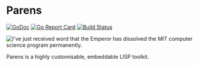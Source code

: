 # Parens

[![GoDoc](https://godoc.org/github.com/spy16/parens?status.svg)](https://godoc.org/github.com/spy16/parens) [![Go Report Card](https://goreportcard.com/badge/github.com/spy16/parens)](https://goreportcard.com/report/github.com/spy16/parens) [![Build Status](https://travis-ci.org/spy16/parens.svg?branch=master)](https://travis-ci.org/spy16/parens)

![I've just received word that the Emperor has dissolved the MIT computer science program permanently.](https://imgs.xkcd.com/comics/lisp_cycles.png)

Parens is a highly customisable, embeddable LISP toolkit.
